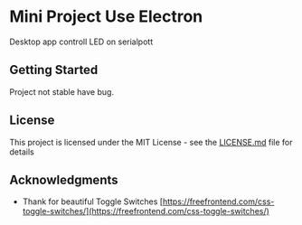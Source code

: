 # Mini Project Use Electron

Desktop app controll LED on serialpott

## Getting Started

Project not stable have bug.

## License

This project is licensed under the MIT License - see the [LICENSE.md](LICENSE.md) file for details

## Acknowledgments

* Thank for beautiful Toggle Switches [https://freefrontend.com/css-toggle-switches/](https://freefrontend.com/css-toggle-switches/) 

